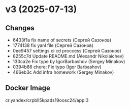 # v3 (2025-07-13)
## Changes
- 6433f1a fix name of secrets (Сергей Сазонов)
- 1774138 fix yanl file (Сергей Сазонов)
- 0ee9457 settings ci cd proccess (Сергей Сазонов)
- 8255c7d Update README.md (Alexandr Nikolaichev)
- 130ca2e Fix type by IgorBarbashov (Sergey Minakov)
- 0394b86 chore: Fix typo (Igor Barbashov)
- 466eb3c Add infra homework (Sergey Minakov)
## Docker Image
cr.yandex/crpbll5kpads19oosc24/app:3


